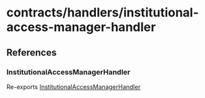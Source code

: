 # contracts/handlers/institutional-access-manager-handler

## References

### InstitutionalAccessManagerHandler

Re-exports [InstitutionalAccessManagerHandler](institutional-access-manager-handler.md#institutionalaccessmanagerhandler)
